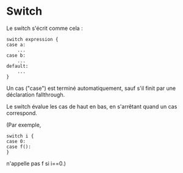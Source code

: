 # Switch

Le switch s'écrit comme cela :

    switch expression {
    case a:
        ...
	case b:
        ...
	default:
        ...
    }

Un cas ("case") est terminé automatiquement, sauf s'il finit par une déclaration fallthrough.

Le switch évalue les cas de haut en bas, en s'arrêtant quand un cas correspond.

(Par exemple,

    switch i {
    case 0:
    case f():
    }
n'appelle pas f si i==0.)